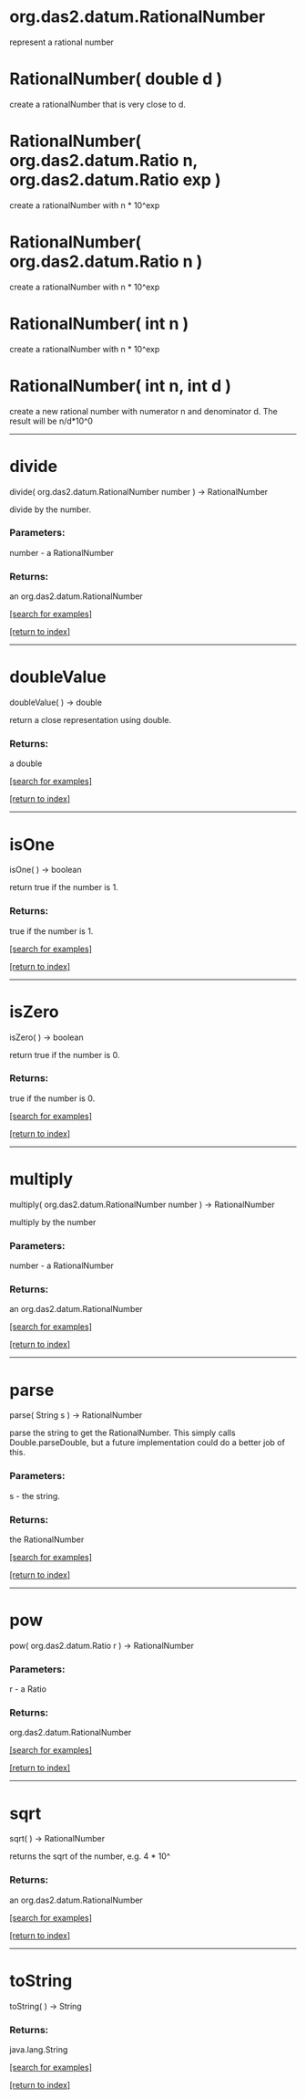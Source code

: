# org.das2.datum.RationalNumber

represent a rational number

# RationalNumber( double d )
create a rationalNumber that is very close to d.

# RationalNumber( org.das2.datum.Ratio n, org.das2.datum.Ratio exp )
create a rationalNumber with n * 10^exp

# RationalNumber( org.das2.datum.Ratio n )
create a rationalNumber with n * 10^exp

# RationalNumber( int n )
create a rationalNumber with n * 10^exp

# RationalNumber( int n, int d )
create a new rational number with numerator n and denominator d. The
 result will be n/d*10^0

***
<a name="divide"></a>
# divide
divide( org.das2.datum.RationalNumber number ) &rarr; RationalNumber

divide by the number.

### Parameters:
number - a RationalNumber

### Returns:
an org.das2.datum.RationalNumber


<a href="https://github.com/autoplot/dev/search?q=divide&unscoped_q=divide">[search for examples]</a>

<a href="https://github.com/autoplot/documentation/blob/master/javadoc/index-all.md">[return to index]</a>

***
<a name="doubleValue"></a>
# doubleValue
doubleValue(  ) &rarr; double

return a close representation using double.

### Returns:
a double


<a href="https://github.com/autoplot/dev/search?q=doubleValue&unscoped_q=doubleValue">[search for examples]</a>

<a href="https://github.com/autoplot/documentation/blob/master/javadoc/index-all.md">[return to index]</a>

***
<a name="isOne"></a>
# isOne
isOne(  ) &rarr; boolean

return true if the number is 1.

### Returns:
true if the number is 1.

<a href="https://github.com/autoplot/dev/search?q=isOne&unscoped_q=isOne">[search for examples]</a>

<a href="https://github.com/autoplot/documentation/blob/master/javadoc/index-all.md">[return to index]</a>

***
<a name="isZero"></a>
# isZero
isZero(  ) &rarr; boolean

return true if the number is 0.

### Returns:
true if the number is 0.

<a href="https://github.com/autoplot/dev/search?q=isZero&unscoped_q=isZero">[search for examples]</a>

<a href="https://github.com/autoplot/documentation/blob/master/javadoc/index-all.md">[return to index]</a>

***
<a name="multiply"></a>
# multiply
multiply( org.das2.datum.RationalNumber number ) &rarr; RationalNumber

multiply by the number

### Parameters:
number - a RationalNumber

### Returns:
an org.das2.datum.RationalNumber


<a href="https://github.com/autoplot/dev/search?q=multiply&unscoped_q=multiply">[search for examples]</a>

<a href="https://github.com/autoplot/documentation/blob/master/javadoc/index-all.md">[return to index]</a>

***
<a name="parse"></a>
# parse
parse( String s ) &rarr; RationalNumber

parse the string to get the RationalNumber. This simply calls
 Double.parseDouble, but a future implementation could do a better job of
 this.

### Parameters:
s - the string.

### Returns:
the RationalNumber

<a href="https://github.com/autoplot/dev/search?q=parse&unscoped_q=parse">[search for examples]</a>

<a href="https://github.com/autoplot/documentation/blob/master/javadoc/index-all.md">[return to index]</a>

***
<a name="pow"></a>
# pow
pow( org.das2.datum.Ratio r ) &rarr; RationalNumber



### Parameters:
r - a Ratio

### Returns:
org.das2.datum.RationalNumber


<a href="https://github.com/autoplot/dev/search?q=pow&unscoped_q=pow">[search for examples]</a>

<a href="https://github.com/autoplot/documentation/blob/master/javadoc/index-all.md">[return to index]</a>

***
<a name="sqrt"></a>
# sqrt
sqrt(  ) &rarr; RationalNumber

returns the sqrt of the number, e.g. 4 * 10^

### Returns:
an org.das2.datum.RationalNumber


<a href="https://github.com/autoplot/dev/search?q=sqrt&unscoped_q=sqrt">[search for examples]</a>

<a href="https://github.com/autoplot/documentation/blob/master/javadoc/index-all.md">[return to index]</a>

***
<a name="toString"></a>
# toString
toString(  ) &rarr; String



### Returns:
java.lang.String


<a href="https://github.com/autoplot/dev/search?q=toString&unscoped_q=toString">[search for examples]</a>

<a href="https://github.com/autoplot/documentation/blob/master/javadoc/index-all.md">[return to index]</a>

